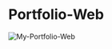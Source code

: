 # Portfolio-Web

![My-Portfolio-Web](https://user-images.githubusercontent.com/49117983/104090099-e0882680-52a6-11eb-8815-9f8ae40236eb.png)
